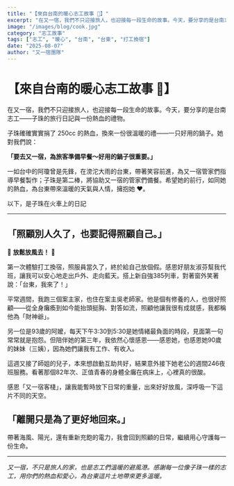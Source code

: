```yaml
---
title: "【來自台南的暖心志工故事 💌】"
excerpt: "在又一宿，我們不只迎接旅人，也迎接每一段生命的故事。今天，要分享的是台南志工——子珠的旅行日記與一份熱血的禮物。"
image: "/images/blog/cook.jpg"
category: "志工故事"
tags: ["志工", "暖心", "台南", "台東", "打工換宿"]
date: "2025-08-07"
author: "又一宿團隊"
---
```


# 【來自台南的暖心志工故事 💌】

在又一宿，我們不只迎接旅人，也迎接每一段生命的故事。今天，要分享的是台南志工——子珠的旅行日記與一份熱血的禮物。

子珠確確實實捐了 250cc 的熱血，換來一份很溫暖的禮——一只好用的鍋子。她對我們說：

**「要去又一宿，為旅客準備早餐～好用的鍋子很重要。」**

一如台中的阿瓊曾是先鋒，在滂沱大雨的台東，帶著笑容前進，為又一宿管家們指導早餐製作；子珠是第二棒，將協助又一宿的管家們備餐。希望她的前行，如同她的熱血，為台東帶來溫暖的天氣與人情，擁抱她 ❤️。

以下，是子珠在火車上的日記

---

## 「照顧別人久了，也要記得照顧自己。」

🌿 **放鬆放風去！** 🌿

第一次體驗打工換宿，照服員當久了，終於給自己放個假。感恩好朋友淑芬幫我代班，讓我可以安心地走出戶外、走向藍天。搭上新自強385列車，對著窗外笑著說：「台東，我來了！」

平常週間，我跑三個案主家，也住在案主吳老師家。他是個有修養的人，也很好照顧——從全身癱瘓到如今能抬頭挺胸、對答如流，照顧他讓我很有成就感，我都稱他為「財神爺」。

另一位是93歲的阿嬤，每天下午3:30到5:30是她情緒最負面的時段，見面第一句常常就是抱怨。但陪伴她的第三年，我依然心懷感恩——感恩她，也感恩她90歲的妹妹（三姨），因為她們讓我有工作、有收入。

這週又接了師姐的兒子，本來想啟動互助共好，結果意外接下她老公的週間246夜班服務。看著那個82年次、正值青春的身體全癱在病床上，心裡真的很酸。

感恩「又一宿客棧」，讓我能暫時放下日常的重量，出來好好放風，深呼吸一下這片不同的天空。

## 「離開只是為了更好地回來。」

帶著海風、陽光，還有重新充飽的電力，我會回到照顧的日常，繼續用心守護每一份生命。

---

*又一宿，不只是旅人的家，也是志工們溫暖的避風港。感謝每一位像子珠一樣的志工，用你們的熱血和愛心，為台東這片土地帶來更多溫暖。* 